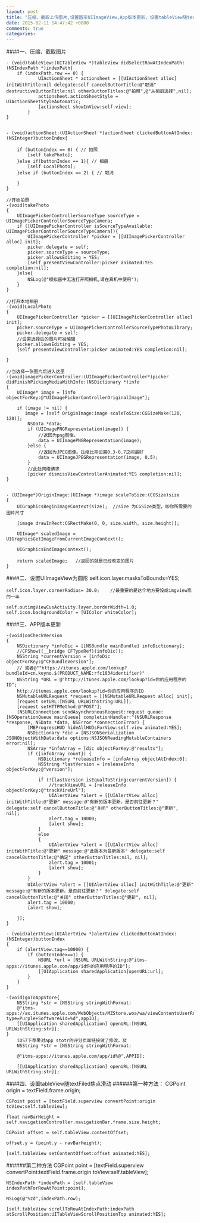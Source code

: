 ```yaml
---
layout: post
title: "压缩、截取上传图片,设置圆形UIImageView,App版本更新，设置tableView随textFiled焦点滑动"
date: 2015-02-11 14:47:42 +0800
comments: true
categories: 
---
```

####一、压缩、截取图片
	
	- (void)tableView:(UITableView *)tableView didSelectRowAtIndexPath:(NSIndexPath *)indexPath{
	    if (indexPath.row == 0) {
	            UIActionSheet * actionsheet = [[UIActionSheet alloc] initWithTitle:nil delegate:self cancelButtonTitle:@"取消" destructiveButtonTitle:nil otherButtonTitles:@"拍照",@"从相册选择",nil];
	            actionsheet.actionSheetStyle = UIActionSheetStyleAutomatic;
	            [actionsheet showInView:self.view];
	        }
	}
	           
	
	- (void)actionSheet:(UIActionSheet *)actionSheet clickedButtonAtIndex:(NSInteger)buttonIndex{
	    
	    if (buttonIndex == 0) { // 拍照
	        [self takePhoto];
	    }else if(buttonIndex == 1){ // 相册
	        [self LocalPhoto];
	    }else if (buttonIndex == 2) { // 取消
	        
	    }
	}
	
	//开始拍照
	-(void)takePhoto
	{
	    UIImagePickerControllerSourceType sourceType = UIImagePickerControllerSourceTypeCamera;
	    if ([UIImagePickerController isSourceTypeAvailable: UIImagePickerControllerSourceTypeCamera]){
	        UIImagePickerController *picker = [[UIImagePickerController alloc] init];
	        picker.delegate = self;
	        picker.sourceType = sourceType;
	        picker.allowsEditing = YES;
	        [self presentViewController:picker animated:YES completion:nil];
	    }else{
	        NSLog(@"模拟器中无法打开照相机,请在真机中使用");
	    }
	}
	
	//打开本地相册
	-(void)LocalPhoto
	{
	    UIImagePickerController *picker = [[UIImagePickerController alloc] init];
	    picker.sourceType = UIImagePickerControllerSourceTypePhotoLibrary;
	    picker.delegate = self;
	    //设置选择后的图片可被编辑
	    picker.allowsEditing = YES;
	    [self presentViewController:picker animated:YES completion:nil];
	    
	}
	
	//当选择一张图片后进入这里
	-(void)imagePickerController:(UIImagePickerController*)picker didFinishPickingMediaWithInfo:(NSDictionary *)info
	{
	    UIImage* image = [info objectForKey:@"UIImagePickerControllerOriginalImage"];
	    
	    if (image != nil) {
	       image = [self OriginImage:image scaleToSize:CGSizeMake(120, 120)];
	        NSData *data;
	        if (UIImagePNGRepresentation(image)) {
	            //返回为png图像。
	            data = UIImagePNGRepresentation(image);
	        }else {
	            //返回为JPEG图像。压缩比率设置0.3-0.7之间最好
	            data = UIImageJPEGRepresentation(image, 0.5);
	        }
	        //此处网络请求
	       	[picker dismissViewControllerAnimated:YES completion:nil];
	}


	- (UIImage*)OriginImage:(UIImage *)image scaleToSize:(CGSize)size
	{
	    UIGraphicsBeginImageContext(size);  //size 为CGSize类型，即你所需要的图片尺寸
	    
	    [image drawInRect:CGRectMake(0, 0, size.width, size.height)];
	    
	    UIImage* scaledImage = UIGraphicsGetImageFromCurrentImageContext();
	    
	    UIGraphicsEndImageContext();
	    
	    return scaledImage;   //返回的就是已经改变的图片
	}

        
####二、设置UIImageView为圆形
	self.icon.layer.masksToBounds=YES;
    
    self.icon.layer.cornerRadius= 30.0;    //最重要的是这个地方要设成imgview高的一半
    
	self.outimgViewCusActivity.layer.borderWidth=1.0;
    self.icon.backgroundColor = [UIColor whiteColor];
    
####三、APP版本更新

	-(void)onCheckVersion
	{
	    NSDictionary *infoDic = [[NSBundle mainBundle] infoDictionary];
	    //CFShow((__bridge CFTypeRef)(infoDic));
	    NSString *currentVersion = [infoDic objectForKey:@"CFBundleVersion"];
	    // 或者@""https://itunes.apple.com/lookup?bundleId=cn.keyno.$(PRODUCT_NAME:rfc1034identifier)"
	    NSString *URL = @"http://itunes.apple.com/lookup?id=你的应用程序的ID";
	    http://itunes.apple.com/lookup?id=你的应用程序的ID
	    NSMutableURLRequest *request = [[NSMutableURLRequest alloc] init];
	    [request setURL:[NSURL URLWithString:URL]];
	    [request setHTTPMethod:@"POST"];
	    [NSURLConnection sendAsynchronousRequest:request queue:[NSOperationQueue mainQueue] completionHandler:^(NSURLResponse *response, NSData *data, NSError *connectionError) {
	        [MBProgressHUD hideAllHUDsForView:self.view animated:YES];
	        NSDictionary *dic = [NSJSONSerialization JSONObjectWithData:data options:NSJSONReadingMutableContainers error:nil];
	        NSArray *infoArray = [dic objectForKey:@"results"];
	        if ([infoArray count]) {
	            NSDictionary *releaseInfo = [infoArray objectAtIndex:0];
	            NSString *lastVersion = [releaseInfo objectForKey:@"version"];
	            
	            if (![lastVersion isEqualToString:currentVersion]) {
	                //trackViewURL = [releaseInfo objectForKey:@"trackVireUrl"];
	                UIAlertView *alert = [[UIAlertView alloc] initWithTitle:@"更新" message:@"有新的版本更新，是否前往更新？" delegate:self cancelButtonTitle:@"关闭" otherButtonTitles:@"更新", nil];
	                alert.tag = 10000;
	                [alert show];
	            }
	            else
	            {
	                UIAlertView *alert = [[UIAlertView alloc] initWithTitle:@"更新" message:@"此版本为最新版本" delegate:self cancelButtonTitle:@"确定" otherButtonTitles:nil, nil];
	                alert.tag = 10001;
	                [alert show];
	            }
	        }
	        UIAlertView *alert = [[UIAlertView alloc] initWithTitle:@"更新" message:@"有新的版本更新，是否前往更新？" delegate:self cancelButtonTitle:@"关闭" otherButtonTitles:@"更新", nil];
	        alert.tag = 10000;
	        [alert show];
	        
	    }];
	}
	
	- (void)alertView:(UIAlertView *)alertView clickedButtonAtIndex:(NSInteger)buttonIndex
	{
	    if (alertView.tag==10000) {
	        if (buttonIndex==1) {
	            NSURL *url = [NSURL URLWithString:@"itms-apps://itunes.apple.com/app/id你的应用程序的ID"];
	            [[UIApplication sharedApplication]openURL:url];
	        }
	    }
	}
	
	-(void)goToAppStore{
		NSString *str = [NSString stringWithFormat:
		@"itms-apps://ax.itunes.apple.com/WebObjects/MZStore.woa/wa/viewContentsUserReviews?type=Purple+Software&id=%d",appID];
		[[UIApplication sharedApplication] openURL:[NSURL URLWithString:str]];
	} 
		iOS7下苹果对app stotr的评分页面链接做了修改，及 
		NSString *str = [NSString stringWithFormat:
		
		@"itms-apps://itunes.apple.com/app/id%@",APPID];
		
		[[UIApplication sharedApplication] openURL:[NSURL URLWithString:str]];

####四、设置tableView随textFiled焦点滑动
######第一种方法：
CGPoint origin = textField.frame.origin;

    CGPoint point = [textField.superview convertPoint:origin toView:self.tableView];

    float navBarHeight = self.navigationController.navigationBar.frame.size.height;

    CGPoint offset = self.tableView.contentOffset;

    offset.y = (point.y - navBarHeight);

    [self.tableView setContentOffset:offset animated:YES];
   
######第二种方法
    CGPoint point = [textField.superview convertPoint:textField.frame.origin toView:self.tableView];

    NSIndexPath *indexPath = [self.tableView indexPathForRowAtPoint:point];

    NSLog(@"%zd",indexPath.row);

    [self.tableView scrollToRowAtIndexPath:indexPath atScrollPosition:UITableViewScrollPositionTop animated:YES];

